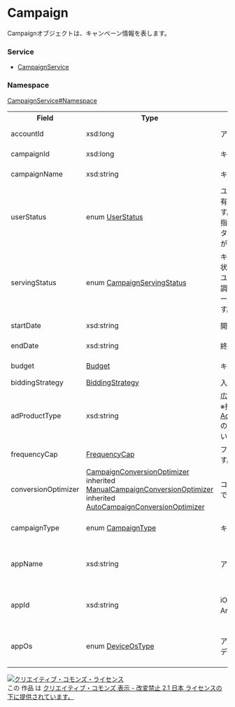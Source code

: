 # Campaign
Campaignオブジェクトは、キャンペーン情報を表します。
### Service
+ [CampaignService](../../services/CampaignService.md)

### Namespace
[CampaignService#Namespace](../../services/CampaignService.md#namespace)

<table>
 <tr>
  <th>Field</th>
  <th>Type</th>
  <th>Description</th>
  <th>response</th>
  <th>add</th>
  <th>set</th>
  <th>remove</th>
 </tr>
 <tr>
  <td>accountId</td>
  <td>xsd:long</td>
  <td>アカウントIDです。</td>
  <td>yes</td>
  <td>Requirement</td>
  <td>Requirement<br>NotUpdatable</td>
  <td>Requirement<br>NotUpdatable</td>
 </tr>
 <tr>
  <td>campaignId</td>
  <td>xsd:long</td>
  <td>キャンペーンIDです。</td>
  <td>yes</td>
  <td>Ignore</td>
  <td>Requirement<br>NotUpdatable</td>
  <td>Requirement<br>NotUpdatable</td>
 </tr>
 <tr>
  <td>campaignName</td>
  <td>xsd:string</td>
  <td>キャンペーン名です。</td>
  <td>yes</td>
  <td>Requirement</td>
  <td>Optional<br>Updatable</td>
  <td>Ignore</td>
 </tr>
 <tr>
  <td>userStatus</td>
  <td>enum <a href="./UserStatus.md">UserStatus</a></td>
  <td>ユーザーにより広告配信の有無を調整できる設定です。<br>
  指定しない場合は、フィルタ条件にすべての掲載状況が含まれます。</td>
  <td>yes</td>
  <td>Requirement</td>
  <td>Optional<br>Updatable</td>
  <td>Ignore</td>
 </tr>
 <tr>
  <td>servingStatus</td>
  <td>enum <a href="./CampaignServingStatus.md">CampaignServingStatus</a></td>
  <td>キャンペーンレベルの配信状況です。<br>
  ユーザーによる広告配信の調整に関わらず、キャンペーンとしての状態を表します。</td>
  <td>yes</td>
  <td>Ignore</td>
  <td>Ignore</td>
  <td>Ignore</td>
 </tr>
 <tr>
  <td>startDate</td>
  <td>xsd:string</td>
  <td>開始日です。</td>
  <td>yes</td>
  <td>Optional</td>
  <td>Optional<br>Updatable</td>
  <td>Ignore</td>
 </tr>
 <tr>
  <td>endDate</td>
  <td>xsd:string</td>
  <td>終了日です。</td>
  <td>yes</td>
  <td>Optional</td>
  <td>Optional<br>Updatable</td>
  <td>Ignore</td>
 </tr>
 <tr>
  <td>budget</td>
  <td><a href="./Budget.md">Budget</a></td>
  <td>キャンペーン予算です。</td>
  <td>yes</td>
  <td>Requirement</td>
  <td>Optional<br>Updatable</td>
  <td>Ignore</td>
 </tr>
 <tr>
  <td>biddingStrategy</td>
  <td><a href="./BiddingStrategy.md">BiddingStrategy</a></td>
  <td>入札最適化方法です。</td>
  <td>yes</td>
  <td>Ignore</td>
  <td>Ignore</td>
  <td>Ignore</td>
 </tr>
 <tr>
  <td>adProductType</td>
  <td>xsd:string</td>
  <td>広告商品情報です。<br>※指定可能な値は、<a href="../../services/AccountAdProductService.md">AccountAdProductService</a>のget操作でご確認ください。</td>
  <td>yes</td>
  <td>Requirement</td>
  <td>NotUpdatable</td>
  <td>Ignore</td>
 </tr>
 <tr>
  <td>frequencyCap</td>
  <td><a href="./FrequencyCap.md">FrequencyCap</a></td>
  <td>フリークエンシー制御です。</td>
  <td>yes</td>
  <td>Optional</td>
  <td>Optional<br>Updatable</td>
  <td>Ignore</td>
 </tr>
 <tr>
  <td>conversionOptimizer</td>
  <td><a href="./CampaignConversionOptimizer.md">CampaignConversionOptimizer</a><br>
inherited　<a href="./ManualCampaignConversionOptimizer.md">ManualCampaignConversionOptimizer</a><br>
inherited　<a href="./AutoCampaignConversionOptimizer.md">AutoCampaignConversionOptimizer</a></td>
  <td>コンバージョン最適化設定です。</td>
  <td>yes</td>
  <td>Ignore</td>
  <td>Optional<br>Updatable</td>
  <td>Ignore</td>
 </tr>
 <tr>
  <td>campaignType</td>
  <td>enum <a href="./CampaignType.md">CampaignType </a></td>
  <td>キャンペーンタイプです。</td>
  <td>yes</td>
  <td>Optional<br>※未指定時：STANDARD</td>
  <td>Ignore</td>
  <td>Ignore</td>
 </tr>
 <tr>
  <td>appName</td>
  <td>xsd:string</td>
  <td>アプリの名称です。</td>
  <td>yes</td>
  <td>Optional<br>※campaignTypeがAPPの場合：必須</td>
  <td>Ignore</td>
  <td>Ignore</td>
 </tr>
 <tr>
  <td>appId</td>
  <td>xsd:string</td>
  <td>iOS:アプリID<br>Android:パッケージ名</td>
  <td>yes</td>
  <td>Optional<br>※campaignTypeがAPPの場合：必須</td>
  <td>Ignore</td>
  <td>Ignore</td>
 </tr>
 <tr>
  <td>appOs</td>
  <td>enum <a href="./DeviceOsType.md">DeviceOsType</a></td>
  <td>アプリインストール広告のデバイス種別</td>
  <td>yes</td>
  <td>Optional<br>※campaignTypeがAPPの場合：必須</td>
  <td>Ignore</td>
  <td>Ignore</td>
 </tr>
 </table>

<a rel="license" href="http://creativecommons.org/licenses/by-nd/2.1/jp/"><img alt="クリエイティブ・コモンズ・ライセンス" style="border-width:0" src="https://i.creativecommons.org/l/by-nd/2.1/jp/88x31.png" /></a><br />この 作品 は <a rel="license" href="http://creativecommons.org/licenses/by-nd/2.1/jp/">クリエイティブ・コモンズ 表示 - 改変禁止 2.1 日本 ライセンスの下に提供されています。</a>

